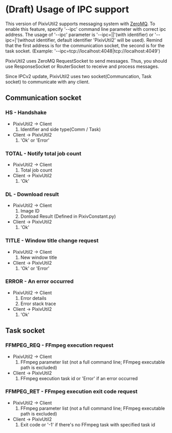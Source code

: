 # (Draft) Usage of IPC support
This version of PixivUtil2 supports messaging system with [ZeroMQ](https://gittehub.com/zeromq).
To enable this feature, specify '--ipc' command line parameter with correct ipc address.
The usage of '--ipc' parameter is '--ipc=<identifier>|<comm socket>|<task socket>'(with identifier) or '--ipc=<comm socket>|<task socket>'(without identifier, default identifier 'PixivUtil2' will be used).
Remind that the first address is for the communication socket, the second is for the task socket.
(Example: '--ipc=tcp://localhost:4048|tcp://localhost:4049')

PixivUtil2 uses ZeroMQ RequestSocket to send messages. Thus, you should use ResponseSocket or RouterSocket to receive and process messages.

Since IPCv2 update, PixivUtil2 uses two socket(Communcation, Task socket) to communicate with any client.

## Communication socket
### HS - Handshake 
* PixivUtil2 -> Client
  1. Identifier and side type(Comm / Task)
* Client -> PixivUtil2
  1. 'Ok' or 'Error'

### TOTAL - Notify total job count
* PixivUtil2 -> Client
  1. Total job count
* Client -> PixivUtil2
  1. 'Ok'

### DL - Download result
* PixivUtil2 -> Client
  1. Image ID
  2. Donload Result (Defined in PixivConstant.py)
* Client -> PixivUtil2
  1. 'Ok'

### TITLE - Window title change request
* PixivUtil2 -> Client
  1. New window title
* Client -> PixivUtil2
  1. 'Ok' or 'Error'

### ERROR - An error occurred
* PixivUtil2 -> Client
  1. Error details
  2. Error stack trace
* Client -> PixivUtil2
  1. 'Ok'

## Task socket
### FFMPEG_REQ - FFmpeg execution request
* PixivUtil2 -> Client
  1. FFmpeg parameter list (not a full command line; FFmpeg executable path is excluded)
* Client -> PixivUtil2
  1. FFmpeg execution task id or 'Error' if an error occurred

### FFMPEG_RET - FFmpeg execution exit code request
* PixivUtil2 -> Client
  1. FFmpeg parameter list (not a full command line; FFmpeg executable path is excluded)
* Client -> PixivUtil2
  1. Exit code or '-1' if there's no FFmpeg task with specified task id

